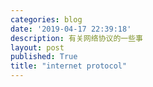 ```yaml
---
categories: blog
date: '2019-04-17 22:39:18'
description: 有关网络协议的一些事
layout: post
published: True
title: "internet protocol"
---
```

